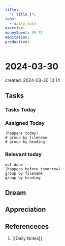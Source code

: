 ```yaml
---
title:
  "{ title }": 
tags:
  - daily_note
exercise: 
moneySpent: 99.72
meditation: 
productive:
---
```

# 2024-03-30
created: 2024-03-30 10:14

## Tasks

### Tasks Today

### Assigned Today
```tasks
(happens today)
# group by filename
# group by heading
```

### Relevant today
```tasks
not done
(happens before tomorrow)
group by filename
group by heading
```

## Dream

## Appreciation

## Referenceces
1.  [[Daily Notes]]